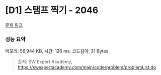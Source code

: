 # [D1] 스탬프 찍기 - 2046 

[문제 링크](https://swexpertacademy.com/main/code/problem/problemDetail.do?contestProbId=AV5QKdT6AyYDFAUq) 

### 성능 요약

메모리: 56,944 KB, 시간: 126 ms, 코드길이: 31 Bytes



> 출처: SW Expert Academy, https://swexpertacademy.com/main/code/problem/problemList.do